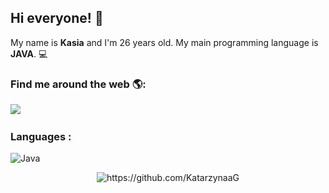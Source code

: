 ## Hi everyone! 👋
My name is **Kasia** and I'm 26 years old.
My main programming language is **JAVA**. 💻



### Find me around the web 🌎:

<p align="left">
  <a target="_blank"href="https://www.linkedin.com/in/katarzyna-gnoza/"><img src="https://img.shields.io/badge/linkedin-%230077B5.svg?&style=for-the-badge&logo=linkedin&logoColor=white" /></a>&nbsp;&nbsp;&nbsp;&nbsp;


### Languages :

![Java](https://img.shields.io/badge/java-%23ED8B00.svg?style=for-the-badge&logo=java&logoColor=white)
<p align="center">
  
  <img src="https://komarev.com/ghpvc/?username=KatarzynaaG" alt="https://github.com/KatarzynaaG" />
</p>
